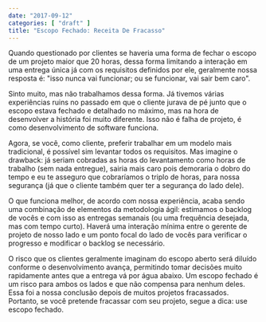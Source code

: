 ```yaml
---
date: "2017-09-12"
categories: [ "draft" ]
title: "Escopo Fechado: Receita De Fracasso"
---
```

Quando questionado por clientes se haveria uma forma de fechar o escopo de um projeto maior que 20 horas, dessa forma limitando a interação em uma entrega única já com os requisitos definidos por ele, geralmente nossa resposta é: "isso nunca vai funcionar; ou se funcionar, vai sair bem caro".

Sinto muito, mas não trabalhamos dessa forma. Já tivemos várias experiências ruins no passado em que o cliente jurava de pé junto que o escopo estava fechado e detalhado no máximo, mas na hora de desenvolver a história foi muito diferente. Isso não é falha de projeto, é como desenvolvimento de software funciona.

Agora, se você, como cliente, preferir trabalhar em um modelo mais tradicional, é possível sim levantar todos os requisitos. Mas imagine o drawback: já seriam cobradas as horas do levantamento como horas de trabalho (sem nada entregue), sairia mais caro pois demoraria o dobro do tempo e eu te asseguro que cobraríamos o triplo de horas, para nossa segurança (já que o cliente também quer ter a segurança do lado dele).

O que funciona melhor, de acordo com nossa experiência, acaba sendo uma combinação de elementos da metodologia ágil: estimamos o backlog de vocês e com isso as entregas semanais (ou uma frequência desejada, mas com tempo curto). Haverá uma interação mínima entre o gerente de projeto de nosso lado e um ponto focal do lado de vocês para verificar o progresso e modificar o backlog se necessário.

O risco que os clientes geralmente imaginam do escopo aberto será diluído conforme o desenvolvimento avança, permitindo tomar decisões muito rapidamente antes que a entrega vá por água abaixo. Um escopo fechado é um risco para ambos os lados e que não compensa para nenhum deles. Essa foi a nossa conclusão depois de muitos projetos fracassados. Portanto, se você pretende fracassar com seu projeto, segue a dica: use escopo fechado.
